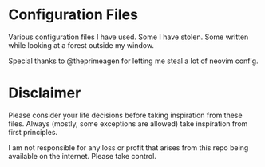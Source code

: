 # Configuration Files

Various configuration files I have used. Some I have stolen. Some written while looking at a forest outside my window.

Special thanks to @theprimeagen for letting me steal a lot of neovim config. 


# Disclaimer

Please consider your life decisions before taking inspiration from these files. Always (mostly, some exceptions are allowed) take inspiration from first principles.

I am not responsible for any loss or profit that arises from this repo being available on the internet. Please take control.